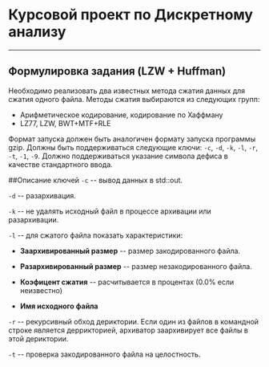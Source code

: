 # Курсовой проект по Дискретному анализу
_______________
## Формулировка задания (LZW + Huffman)
Необходимо реализовать два известных метода сжатия данных для сжатия одного файла.
Методы сжатия выбираются из следующих групп:

* Арифметическое кодирование, кодирование по Хаффману
* LZ77, LZW, BWT+MTF+RLE

Формат запуска должен быть аналогичен формату запуска программы gzip. Должны быть поддерживаться следующие ключи:
`-c`, `-d`, `-k`, `-l`, `-r`, `-t`, `-1`, `-9`. Должно поддерживаться указание символа дефиса в качестве
стандартного ввода.

##Описание ключей
`-c` -- вывод данных в std::out.

`-d` -- разархивация.

`-k` -- не удалять исходный файл в процессе архивации или разархивации.

`-l` -- для сжатого файла показать характеристики:
* **Заархивированный размер** -- размер закодированного файла.

* **Разархивированный размер** -- размер незакодированного файла.

* **Коэфицент сжатия** -- расчитывается в процентах (0.0% если неизвестно)

* **Имя исходного файла**

`-r` -- рекурсивный обход дериктории. Если один из файлов в командной строке является деррикторией,
архиватор заархивирует все файлы в этой дериктории.

`-t` --  проверка закодированного файла на целостность.